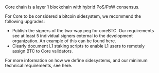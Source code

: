 Core chain is a layer 1 blockchain with hybrid PoS/PoW consensus.

For Core to be considered a bitcoin sidesystem, we recommend the following upgrades:

- Publish the signers of the two-way peg for coreBTC. Our requirements see at least 5 individual signers external to the development organization. An example of this can be found here.
- Clearly document L1 staking scripts to enable L1 users to remotely assign BTC to Core validators.

For more information on how we define sidesystems, and our minimum technical requirements, see here.